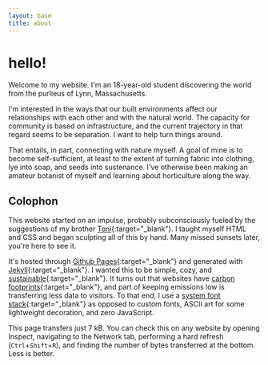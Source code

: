```yaml
---
layout: base
title: about
--- 
```

# hello!
<span class="dc">W</span>elcome to my website. I'm an 18-year-old student discovering the world from the purlieus of Lynn, Massachusetts.

I'm interested in the ways that our built environments affect our relationships with each other and with the natural world. The capacity for community is based on infrastructure, and the current trajectory in that regard seems to be separation. I want to help turn things around.

That entails, in part, connecting with nature myself. A goal of mine is to become self-sufficient, at least to the extent of turning fabric into clothing, lye into soap, and seeds into sustenance. I've otherwise been making an amateur botanist of myself and learning about horticulture along the way.
## Colophon
This website started on an impulse, probably subconsciously fueled by the suggestions of my brother [Toni](https://www.tonijarjour.com/){:target="_blank"}. I taught myself HTML and CSS and began sculpting all of this by hand. Many missed sunsets later, you're here to see it.

It's hosted through [Github Pages](https://pages.github.com/){:target="_blank"} and generated with [Jekyll](https://jekyllrb.com/){:target="_blank"}. I wanted this to be simple, cozy, and [sustainable](https://sustainablewebdesign.org/){:target="_blank"}. It turns out that websites have [carbon footprints](https://www.websitecarbon.com/){:target="_blank"}, and part of keeping emissions low is transferring less data to visitors. To that end, I use a [system font stack](https://systemfontstack.com/){:target="_blank"} as opposed to custom fonts, ASCII art for some lightweight decoration, and zero JavaScript.

This page transfers just 7 kB. You can check this on any website by opening Inspect, navigating to the Network tab, performing a hard refresh (`Ctrl`+`Shift`+`R`), and finding the number of bytes transferred at the bottom. Less is better.

